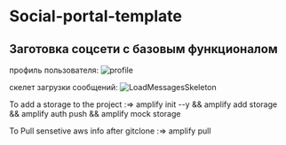 # Social-portal-template
## Заготовка соцсети с базовым функционалом
профиль пользователя:
![profile](https://user-images.githubusercontent.com/2305790/123247103-30724700-d4ef-11eb-9d9c-baddadfb5486.png)

скелет загрузки сообщений:
![LoadMessagesSkeleton](https://user-images.githubusercontent.com/2305790/124147096-101a2d80-da97-11eb-83e4-4657c499cbff.png)


To add a storage to the project :=>  amplify init --y && amplify add storage && amplify auth push && amplify mock storage

To Pull sensetive aws info after gitclone :=>  amplify pull
